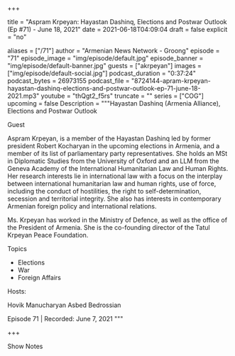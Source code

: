 
+++

title = "Aspram Krpeyan: Hayastan Dashinq, Elections and Postwar Outlook (Ep #71) - June 18, 2021"
date = 2021-06-18T04:09:04
draft = false
explicit = "no"

aliases = ["/71"]
author = "Armenian News Network - Groong"
episode = "71"
episode_image = "img/episode/default.jpg"
episode_banner = "img/episode/default-banner.jpg"
guests = ["akrpeyan"]
images = ["img/episode/default-social.jpg"]
podcast_duration = "0:37:24"
podcast_bytes = 26973155
podcast_file = "8724144-apram-krpeyan-hayastan-dashinq-elections-and-postwar-outlook-ep-71-june-18-2021.mp3"
youtube = "thQgt2_f5rs"
truncate = ""
series = ["COG"]
upcoming = false
Description = """Hayastan Dashinq (Armenia Alliance), Elections and Postwar Outlook

Guest

Aspram Krpeyan, is a member of the Hayastan Dashinq led by former president Robert Kocharyan in the upcoming elections in Armenia, and a member of its list of parliamentary party representatives. She holds an MSt in Diplomatic Studies from the University of Oxford and an LLM from the Geneva Academy of the International Humanitarian Law and Human Rights. Her research interests lie in international law with a focus on the interplay between international humanitarian law and human rights, use of force, including the conduct of hostilities, the right to self-determination, secession and territorial integrity. She also has interests in contemporary Armenian foreign policy and international relations.

Ms. Krpeyan has worked in the Ministry of Defence, as well as the office of the President of Armenia. She is the co-founding director of the Tatul Krpeyan Peace Foundation.

Topics

- Elections
- War
- Foreign Affairs

Hosts:

Hovik Manucharyan
Asbed Bedrossian 

Episode 71 | Recorded: June 7, 2021
"""

+++

Show Notes

